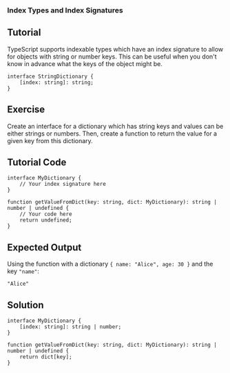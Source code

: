 ### Index Types and Index Signatures

Tutorial
-------
TypeScript supports indexable types which have an index signature to allow for objects with string or number keys. This can be useful when you don't know in advance what the keys of the object might be.

    interface StringDictionary {
        [index: string]: string;
    }

Exercise
-------
Create an interface for a dictionary which has string keys and values can be either strings or numbers. Then, create a function to return the value for a given key from this dictionary.

Tutorial Code
-------

    interface MyDictionary {
        // Your index signature here
    }

    function getValueFromDict(key: string, dict: MyDictionary): string | number | undefined {
        // Your code here
        return undefined;
    }

Expected Output
-------
Using the function with a dictionary `{ name: "Alice", age: 30 }` and the key `"name"`:

    "Alice"

Solution
-------

    interface MyDictionary {
        [index: string]: string | number;
    }

    function getValueFromDict(key: string, dict: MyDictionary): string | number | undefined {
        return dict[key];
    }